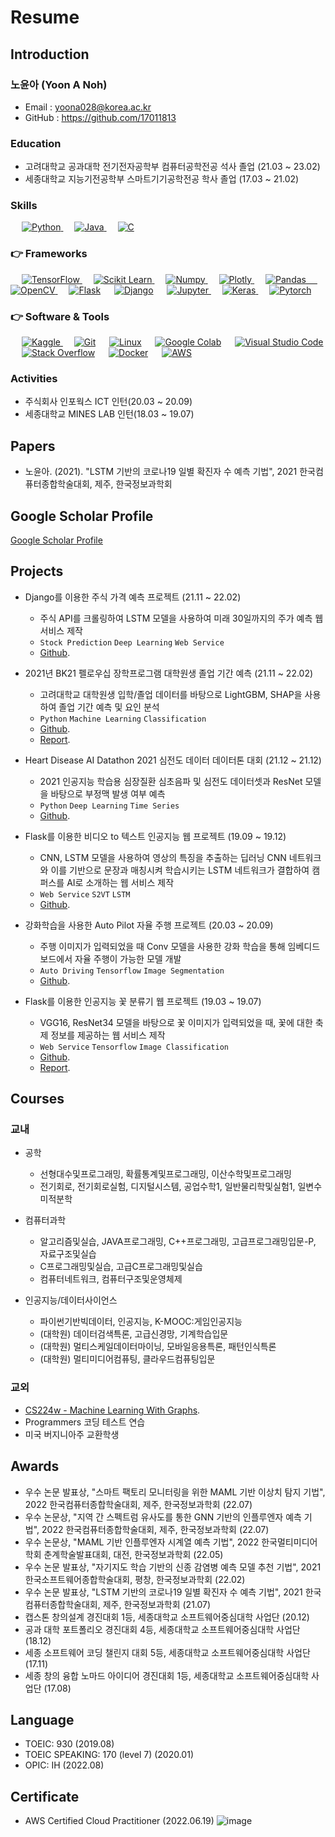 # Resume

## Introduction
### **노윤아 (Yoon A Noh)**
- Email : yoona028@korea.ac.kr
- GitHub : https://github.com/17011813

### Education

- 고려대학교 공과대학 전기전자공학부 컴퓨터공학전공 석사 졸업 (21.03 ~ 23.02)
- 세종대학교 지능기전공학부 스마트기기공학전공 학사 졸업 (17.03 ~ 21.02)

### Skills

<p align="left"> 

&emsp;
<a href="https://python.org/">
    <img alt="Python" src="https://img.shields.io/badge/Python-FFD43B?style=for-the-badge&logo=python&logoColor=darkgreen"/>
  </a>
  &emsp;
<a href="https://www.java.com/en/">
    <img alt="Java" src="https://img.shields.io/badge/Java-ED8B00?style=for-the-badge&logo=java&logoColor=white"/>
  </a>
&emsp;
<a href="	www.iso.org/standard/74528.html">
    <img alt="C" src="https://img.shields.io/badge/C-FFD43B?style=for-the-badge&logo=C&logoColor=red"/>
  </a>

</p>

### 👉 Frameworks
<p align="left"> 
  &emsp; 
  <a href="https://www.tensorflow.org/" target="_blank"> 
   <img alt="TensorFlow" src="https://img.shields.io/badge/TensorFlow-FF6F00?style=for-the-badge&logo=TensorFlow&logoColor=white">
  </a>   
  &emsp;
  <a href="https://scikit-learn.org/" target="_blank">
    <img alt="Scikit Learn" src="https://img.shields.io/badge/scikit_learn-F7931E?style=for-the-badge&logo=scikit-learn&logoColor=white">
  </a> 
  &emsp;
  <a href="https://numpy.org/" target="_blank">
    <img alt="Numpy" src="https://img.shields.io/badge/Numpy-777BB4?style=for-the-badge&logo=numpy&logoColor=white">
  </a>
  &emsp;
  <a href="https://plotly.com/" target="_blank">
    <img alt="Plotly" src="https://img.shields.io/badge/Plotly-239120?style=for-the-badge&logo=plotly&logoColor=white">
  </a>
  &emsp;
  <a href="https://pandas.pydata.org/" target="_blank">
    <img alt="Pandas" src="https://img.shields.io/badge/Pandas-2C2D72?style=for-the-badge&logo=pandas&logoColor=white">
   &emsp;
    <a href="https://opencv.org/" target="_blank">
    <img alt="OpenCV" src="https://img.shields.io/badge/OpenCV-27338e?style=for-the-badge&logo=OpenCV&logoColor=white">
  </a>
    &emsp;
    <a href="https://www.flask.com/"><img alt="Flask" src="https://img.shields.io/badge/Flask-000000?style=for-the-badge&logo=flask&logoColor=white"></a>
    &emsp;
    <a href="https://https://www.djangoproject.com/"><img alt="Django" src="https://img.shields.io/badge/Django-000000?style=for-the-badge&logo=django&logoColor=gold"></a>
    &emsp;
    <a href="https://jupyter.org/" target="_blank">
    <img alt="Jupyter" src="https://img.shields.io/badge/Jupyter-F37626.svg?&style=for-the-badge&logo=Jupyter&logoColor=white">
  </a>
    &emsp;
  <a href="https://keras.io/" target="_blank"> 
    <img alt="Keras" src="https://img.shields.io/badge/Keras-D00000?style=for-the-badge&logo=Keras&logoColor=white"/>
  </a>
  &emsp;
  <a href="https://pytorch.org/" target="_blank"> 
    <img alt="Pytorch" src="https://img.shields.io/badge/PyTorch-EE4C2C?style=for-the-badge&logo=PyTorch&logoColor=white"/>
  </a>
</p>

 ### 👉 Software & Tools

<p>
   &emsp;
  <a href="https://www.kaggle.com/aastha124" target="_blank">
    <img alt="Kaggle" src="https://img.shields.io/badge/Kaggle-20BEFF?style=for-the-badge&logo=Kaggle&logoColor=white">
  </a> 
  &emsp;
    <a href="#"><img alt="Git" src="https://img.shields.io/badge/Git-F05032?style=for-the-badge&logo=git&logoColor=white"></a>
  &emsp;
    <a href="#"><img alt="Linux" src="https://img.shields.io/badge/Linux-FCC624?style=for-the-badge&logo=linux&logoColor=black"></a>
  &emsp;
    <a href="#"><img alt="Google Colab" src="https://img.shields.io/badge/Colab-F9AB00?style=for-the-badge&logo=googlecolab&color=525252"></a>
  &emsp;
    <a href="#"><img alt="Visual Studio Code" src="https://img.shields.io/badge/Visual_Studio_Code-0078D4?style=for-the-badge&logo=visual%20studio%20code&logoColor=white"></a>
  &emsp;
    <a href="#"><img alt="Stack Overflow" src="https://img.shields.io/badge/Stack_Overflow-FE7A16?style=for-the-badge&logo=stack-overflow&logoColor=white"></a>
    &emsp;
    <a href="#"><img alt="Docker" src="https://img.shields.io/badge/Docker-2CA5E0?style=for-the-badge&logo=docker&logoColor=white"></a>
     &emsp;
    <a href="#"><img alt="AWS" src="https://img.shields.io/badge/Amazon_AWS-232F3E?style=for-the-badge&logo=amazon-aws&logoColor=white"></a>

  
### Activities
- 주식회사 인포웍스 ICT 인턴(20.03 ~ 20.09)
- 세종대학교 MINES LAB 인턴(18.03 ~ 19.07)

## Papers

<!-- ### Domestic -->
- 노윤아. (2021). "LSTM 기반의 코로나19 일별 확진자 수 예측 기법", 2021 한국컴퓨터종합학술대회, 제주, 한국정보과학회

## Google Scholar Profile
[Google Scholar Profile](https://scholar.google.com/citations?user=ZsuRJIkAAAAJ&hl=ko)

## Projects
- Django를 이용한 주식 가격 예측 프로젝트 (21.11 ~ 22.02)
    - 주식 API를 크롤링하여 LSTM 모델을 사용하여 미래 30일까지의 주가 예측 웹 서비스 제작
    - `Stock Prediction` `Deep Learning` `Web Service`
    - [Github](https://github.com/17011813/stock-predict-django).

- 2021년 BK21 펠로우십 장학프로그램 대학원생 졸업 기간 예측 (21.11 ~ 22.02)
    - 고려대학교 대학원생 입학/졸업 데이터를 바탕으로 LightGBM, SHAP을 사용하여 졸업 기간 예측 및 요인 분석
    - `Python` `Machine Learning` `Classification`
    - [Github](https://github.com/17011813/forecasting-graduation).
    - [Report](https://github.com/17011813/forecasting-graduation/blob/main/%EC%B5%9C%EC%A2%85%20%EB%B3%B4%EA%B3%A0%EC%84%9C.hwp).
  
- Heart Disease AI Datathon 2021 심전도 데이터 데이터톤 대회 (21.12 ~ 21.12)
    - 2021 인공지능 학습용 심장질환 심초음파 및 심전도 데이터셋과 ResNet 모델을 바탕으로 부정맥 발생 여부 예측
    - `Python` `Deep Learning` `Time Series`
    - [Github](https://github.com/17011813/ECG-classification-HDAI-2021).

 - Flask를 이용한 비디오 to 텍스트 인공지능 웹 프로젝트 (19.09 ~ 19.12)
    - CNN, LSTM 모델을 사용하여 영상의 특징을 추출하는 딥러닝 CNN 네트워크와 이를 기반으로 문장과 매칭시켜 학습시키는 LSTM 네트워크가 결합하여 캠퍼스를 AI로 소개하는 웹 서비스 제작
    - `Web Service` `S2VT` `LSTM`
    - [Github](https://github.com/17011813/capstone).
  
- 강화학습을 사용한 Auto Pilot 자율 주행 프로젝트 (20.03 ~ 20.09)
    - 주행 이미지가 입력되었을 때 Conv 모델을 사용한 강화 학습을 통해 임베디드 보드에서 자율 주행이 가능한 모델 개발
    - `Auto Driving` `Tensorflow` `Image Segmentation`
    - [Github](https://github.com/17011813/Autopilot-TensorFlow).
    
- Flask를 이용한 인공지능 꽃 분류기 웹 프로젝트 (19.03 ~ 19.07)
    - VGG16, ResNet34 모델을 바탕으로 꽃 이미지가 입력되었을 때, 꽃에 대한 축제 정보를 제공하는 웹 서비스 제작
    - `Web Service` `Tensorflow` `Image Classification`
    - [Github](https://github.com/17011813/FlowerClassification).
    - [Report](https://github.com/17011813/FlowerClassification/blob/master/%EA%BD%83%EB%B6%84%EB%A5%98%EB%85%BC%EB%AC%B8%EC%B5%9C%EC%A2%85.pdf).

## Courses
### 교내
- 공학
  - 선형대수및프로그래밍, 확률통계및프로그래밍, 이산수학및프로그래밍
  - 전기회로, 전기회로실험, 디지털시스템, 공업수학1, 일반물리학및실험1, 일변수미적분학

- 컴퓨터과학
  - 알고리즘및실습, JAVA프로그래밍, C++프로그래밍, 고급프로그래밍입문-P, 자료구조및실습
  - C프로그래밍및실습, 고급C프로그래밍및실습
  - 컴퓨터네트워크, 컴퓨터구조및운영체제
    
- 인공지능/데이터사이언스
  - 파이썬기반빅데이터, 인공지능, K-MOOC:게임인공지능
  - (대학원) 데이터검색특론, 고급신경망, 기계학습입문
  - (대학원) 멀티스케일데이터마이닝, 모바일응용특론, 패턴인식특론
  - (대학원) 멀티미디어컴퓨팅, 클라우드컴퓨팅입문


### 교외
  - [CS224w - Machine Learning With Graphs](http://web.stanford.edu/class/cs224w).
  - Programmers 코딩 테스트 연습
  - 미국 버지니아주 교환학생
  
## Awards
- 우수 논문 발표상, "스마트 팩토리 모니터링을 위한 MAML 기반 이상치 탐지 기법", 2022 한국컴퓨터종합학술대회, 제주, 한국정보과학회 (22.07)
- 우수 논문상, "지역 간 스펙트럼 유사도를 통한 GNN 기반의 인플루엔자 예측 기법", 2022 한국컴퓨터종합학술대회, 제주, 한국정보과학회 (22.07)
- 우수 논문상, "MAML 기반 인플루엔자 시계열 예측 기법", 2022 한국멀티미디어학회 춘계학술발표대회, 대전, 한국정보과학회 (22.05)
- 우수 논문 발표상, "자기지도 학습 기반의 신종 감염병 예측 모델 추천 기법", 2021 한국소프트웨어종합학술대회, 평창, 한국정보과학회 (22.02)
- 우수 논문 발표상, "LSTM 기반의 코로나19 일별 확진자 수 예측 기법", 2021 한국컴퓨터종합학술대회, 제주, 한국정보과학회 (21.07)
- 캡스톤 창의설계 경진대회 1등, 세종대학교 소프트웨어중심대학 사업단 (20.12)
- 공과 대학 포트폴리오 경진대회 4등, 세종대학교 소프트웨어중심대학 사업단 (18.12)
- 세종 소프트웨어 코딩 챌린지 대회 5등, 세종대학교 소프트웨어중심대학 사업단 (17.11)
- 세종 창의 융합 노마드 아이디어 경진대회 1등, 세종대학교 소프트웨어중심대학 사업단 (17.08)
    
## Language
- TOEIC: 930 (2019.08)
- TOEIC SPEAKING: 170 (level 7) (2020.01)
- OPIC: IH (2022.08)
    
## Certificate
- AWS Certified Cloud Practitioner (2022.06.19)
![image](https://user-images.githubusercontent.com/48427281/175208494-c7d2d0a4-fccb-46bf-811b-c86bfd3b0733.png)

